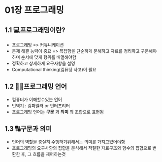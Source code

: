 # 01장 프로그래밍
## 1.1 💻프로그래밍이란?
- 프로그래밍 => 커뮤니케이션
- 문제 해결 능력이 중요 => 복잡함을 단순하게 분해하고 자료를 정리하고 구분해야하며 순서에 맞게 행위를 배열해야함
- 정확하고 상세하게 요구사항을 설명
- Computational thinking(컴퓨팅 사고)이 필요

## 1.2 👨‍💻프로그래밍 언어
- 컴퓨터가 이해할수있는 언어
- 번역기 : 컴파일러 or 인터프리터
- 프로그래밍 언어는 __구문__ 과 __의미__ 의 조합으로 표현됨

## 1.3 🔠구문과 의미
- 언어의 역할을 충실히 수행하기위해서는 의미를 가지고있어야함
- 프로그래밍의 요구사항의 집합을 분석해서 적절한 자료구조와 함수의 집합으로 변환한 후, 그 흐름을 제어하는것